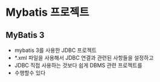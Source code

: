# Mybatis 프로젝트

## MyBatis 3

* mybatis 3를 사용한 JDBC 프로젝트
* *.xml 파일을 사용해서 JDBC 연결과 관련된 사항들을
설정하고
* JDBC 직접 사용하는 것보다 쉽게 DBMS 관련 프로젝트를
* 수행할수 있다